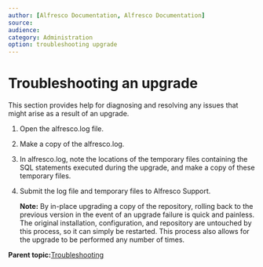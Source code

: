 ```yaml
---
author: [Alfresco Documentation, Alfresco Documentation]
source: 
audience: 
category: Administration
option: troubleshooting upgrade
---
```


# Troubleshooting an upgrade

This section provides help for diagnosing and resolving any issues that might arise as a result of an upgrade.

1.  Open the alfresco.log file.

2.  Make a copy of the alfresco.log.

3.  In alfresco.log, note the locations of the temporary files containing the SQL statements executed during the upgrade, and make a copy of these temporary files.

4.  Submit the log file and temporary files to Alfresco Support.

    **Note:** By in-place upgrading a copy of the repository, rolling back to the previous version in the event of an upgrade failure is quick and painless. The original installation, configuration, and repository are untouched by this process, so it can simply be restarted. This process also allows for the upgrade to be performed any number of times.


**Parent topic:**[Troubleshooting](../concepts/ch-troubleshoot.md)

